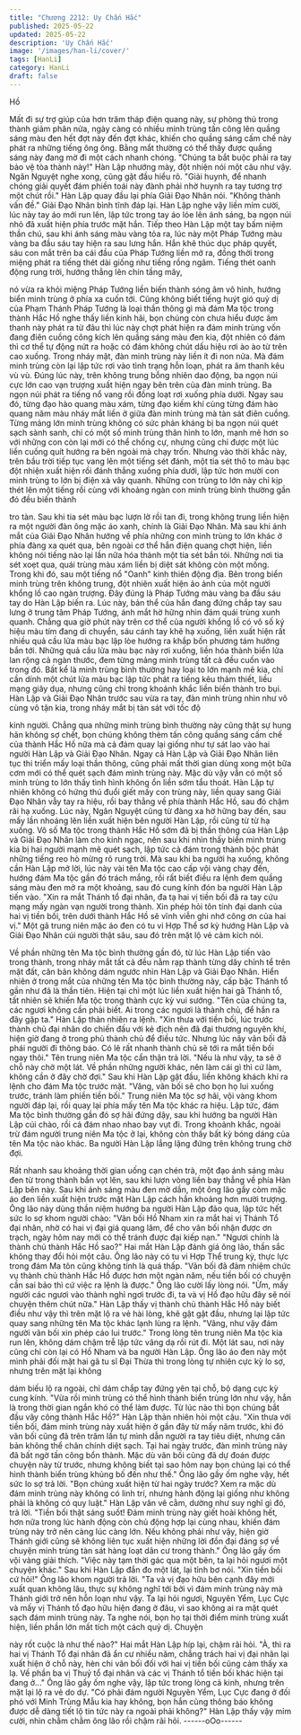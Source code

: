 ```yaml
---
title: "Chương 2212: Uy Chấn Hắc"
published: 2025-05-22
updated: 2025-05-22
description: 'Uy Chấn Hắc'
image: '/images/han-li/cover/'
tags: [HanLi]
category: HanLi
draft: false
---
```


Hồ

Mất đi sự trợ giúp của hơn trăm tháp điện quang này, sự phòng
thủ trong thành giảm phân nửa, ngày càng có nhiều minh trùng
tấn công lên quầng sáng màu đen hết đợt này đến đợt khác,
khiến cho quầng sáng cấm chế này phát ra những tiếng ông ông.
Bằng mắt thường có thể thấy được quầng sáng này đang mờ đi
một cách nhanh chóng.
"Chúng ta bắt buộc phải ra tay bảo vệ tòa thành này!" Hàn Lập
nhướng mày, đột nhiện nói một câu như vậy.
Ngân Nguyệt nghe xong, cũng gật đầu hiểu rõ.
"Giải huynh, để nhanh chóng giải quyết đám phiền toái này đành
phải nhờ huynh ra tay tương trợ một chút rồi." Hàn Lập quay đầu
lại phía Giải Đạo Nhân nói.
"Không thành vấn đề." Giải Đạo Nhân bình tĩnh đáp lại.
Hàn Lập nghe vậy liền mỉm cười, lúc này tay áo mới run lên, lập
tức trong tay áo lóe lên ánh sáng, ba ngọn núi nhỏ đã xuất hiện
phía trước mặt hắn.
Tiếp theo Hàn Lập một tay bấm niệm thần chú, sau khi ánh sáng
màu vàng tỏa ra, lúc này một Pháp Tướng màu vàng ba đầu sáu
tay hiện ra sau lưng hắn.
Hắn khẽ thúc dục pháp quyết, sáu con mắt trên ba cái đầu của
Pháp Tướng liền mở ra, đồng thời trong miệng phát ra tiếng thét
dài giống như tiếng rồng ngâm.
Tiếng thét oanh động rung trời, hướng thẳng lên chín tầng mây,

nó vừa ra khỏi miệng Pháp Tướng liền biến thành sóng âm vô
hình, hướng biển minh trùng ở phía xa cuốn tới.
Cũng không biết tiếng huýt gió quỷ dị của Phạm Thánh Pháp
Tướng là loại thần thông gì mà đám Ma tộc trong thành Hắc Hồ
nghe thấy liền kinh hãi, bọn chúng còn chưa hiểu được âm thanh
này phát ra từ đâu thì lúc này chợt phát hiện ra đám minh trùng
vốn đang điên cuồng công kích lên quầng sáng màu đen kia, đột
nhiên có đám thì cơ thể tự động nứt ra hoặc có đám không chút
dấu hiệu rơi ào ào từ trên cao xuống.
Trong nháy mặt, đàn minh trùng này liền ít đi non nửa.
Mà đám minh trùng còn lại lập tức rơi vào tình trạng hỗn loạn,
phát ra âm thanh kêu vù vù.
Đúng lúc này, trên không trung bỗng nhiên dao động, ba ngọn núi
cực lớn cao vạn trượng xuất hiện ngay bên trên của đàn minh
trùng.
Ba ngọn núi phát ra tiếng nổ vang rồi đồng loạt rơi xuống phía
dưới.
Ngay sau đó, từng đạo hào quang màu xám, từng đạo kiếm khí
cùng từng đám hào quang năm màu nháy mắt liền ở giữa đàn
minh trùng mà tàn sát điên cuồng.
Từng mảng lớn minh trùng không có sức phản kháng bị ba ngọn
núi quét sạch sành sanh, chỉ có một số minh trùng thân hình to
lớn, mạnh mẽ hơn so với những con còn lại mới có thể chống cự,
nhưng cũng chỉ được một lúc liền cuống quít hướng ra bên ngoài
mà chạy trốn.
Nhưng vào thời khắc này, trên bầu trời tiếp tục vang lên một tiếng
sét đánh, một tia sét thô to màu bạc đột nhiện xuất hiện rồi đánh
thẳng xuống phía dưới, lập tức hơn mười con minh trùng to lớn bị
điện xà vây quanh.
Những con trùng to lớn này chỉ kịp thét lên một tiếng rồi cùng với
khoảng ngàn con minh trùng bình thường gần đó đều biến thành

tro tàn.
Sau khi tia sét màu bạc lượn lờ rồi tan đi, trong không trung liền
hiện ra một người đàn ông mặc áo xanh, chính là Giải Đạo Nhân.
Mà sau khi ánh mắt của Giải Đạo Nhân hướng về phía những con
minh trùng to lớn khác ở phía đàng xa quét qua, bên ngoài cơ thể
hắn điện quang chợt hiện, liền không nói tiếng nào lại lần nữa hóa
thành một tia sét bắn tói.
Những nơi tia sét xoẹt qua, quái trùng màu xám liền bị diệt sát
không còn một mống.
Trong khi đó, sau một tiếng nổ "Oanh" kinh thiên động địa. Bên
trong biển minh trùng trên không trung, đột nhiên xuất hiện ảo ảnh
của một người khổng lồ cao ngàn trượng.
Đây đúng là Pháp Tướng màu vàng ba đầu sáu tay do Hàn Lập
biến ra.
Lúc này, bản thể của hắn đang đứng chắp tay sau lưng ở trung
tâm Pháp Tướng, ánh mắt hờ hững nhìn đám quái trùng xunh
quanh.
Chẳng qua giờ phút này trên cơ thể của người khổng lồ có vô số
ký hiệu màu tím đang di chuyển, sáu cánh tay khẽ hạ xuống, liền
xuất hiện rất nhiều quả cầu lửa màu bạc lập lòe hướng ra khắp
bốn phương tám hướng bắn tới.
Những quả cầu lửa màu bạc này rơi xuống, liền hóa thành biển
lửa lan rộng cả ngàn thước, đem từng mảng minh trùng tất cả
đều cuốn vào trong đó.
Bất kể là minh trùng bình thường hay loại to lớn mạnh mẽ kia, chỉ
cần dính một chút lửa màu bạc lập tức phát ra tiếng kêu thảm
thiết, liều mạng giãy dụa, nhưng cũng chỉ trong khoảnh khắc liền
biến thành tro bụi.
Hàn Lập và Giải Đạo Nhân trước sau vừa ra tay, đàn minh trùng
nhìn như vô cùng vô tận kia, trong nháy mắt bị tàn sát với tốc độ

kinh người.
Chẳng qua những minh trùng bình thường này cũng thật sự hung
hãn không sợ chết, bọn chúng không thèm tấn công quầng sáng
cấm chế của thành Hắc Hồ nữa mà cả đám quay lại giống như tự
sát lao vào hai người Hàn Lập và Giải Đạo Nhân.
Ngay cả Hàn Lập và Giải Đạo Nhân liên tục thi triển mấy loại thần
thông, cũng phải mất thời gian dùng xong một bữa cơm mới có
thể quét sạch đám mình trùng này. Mặc dù vậy vẫn có một số
minh trùng to lớn thấy tình hình không ổn liền sớm tẩu thoát.
Hàn Lập tự nhiên không có hứng thú đuổi giết mấy con trùng này,
liền quay sang Giải Đạo Nhân vẫy tay ra hiệu, rồi bay thẳng về
phía thành Hắc Hồ, sau đó chậm rãi hạ xuống.
Lúc này, Ngân Nguyệt cũng từ đàng xa hờ hững bay đến, sau
mấy lần nhoáng lên liền xuất hiện bên người Hàn Lập, rồi cũng từ
từ hạ xuống.
Vô số Ma tộc trong thành Hắc Hồ sớm đã bị thần thông của Hàn
Lập và Giải Đạo Nhân làm cho kinh ngạc, nên sau khi nhìn thấy
biển minh trùng kia bị hai người mạnh mẽ quét sạch, lập tức cả
đám trong thành bộc phát những tiếng reo hò mừng rõ rung trời.
Mà sau khi ba người hạ xuống, không cần Hàn Lập mở lời, lúc
này vài tên Ma tộc cao cấp vội vàng chạy đến, hướng đám Ma tộc
gần đó trách mắng, rồi rất biết điều ra lệnh đem quầng sáng màu
đen mở ra một khoảng, sau đó cung kính đón ba người Hàn Lập
tiến vào.
"Xin ra mắt Thánh tổ đại nhân, đa tạ hai vị tiền bối đã ra tay cứu
mạng mấy ngàn vạn người trong thành. Xin phép hỏi tôn tính đại
danh của hai vị tiền bối, trên dưới thành Hắc Hồ sẽ vĩnh viễn ghi
nhớ công ơn của hai vị."
Một gã trung niên mặc áo đen có tu vi Hợp Thể sơ kỳ hướng Hàn
Lập và Giải Đạo Nhân cúi người thật sâu, sau đó trên mặt lộ vẻ
cảm kích nói.

Về phần những tên Ma tộc bình thường gần đó, từ lúc Hàn Lập
tiến vào trong thành, trong nháy mắt tất cả đều nằm rạp thành
từng dãy chỉnh tể trên mặt đất, căn bản không dám ngước nhìn
Hàn Lập và Giải Đạo Nhân.
Hiển nhiên ở trong mắt của những tên Ma tộc bình thường này,
cấp bậc Thánh tổ gần như đã là thần tiên. Hiện tại chỉ một lúc liền
xuất hiện hai gã Thánh tổ, tất nhiên sẽ khiến Ma tộc trong thành
cực kỳ vui sướng.
"Tên của chúng ta, các ngươi không cần phải biết. Ai trong các
ngươi là thành chủ, để hắn ra đây gặp ta." Hàn Lập thản nhiên ra
lệnh.
"Xin thưa với tiền bối, lúc trước thành chủ đại nhân do chiến đấu
với kẻ địch nên đã đại thương nguyên khí, hiện giờ đang ở trong
phủ thành chủ để điều tức. Nhưng lúc nãy vãn bối đã phái người
đi thông báo. Có lẽ rất nhanh thành chủ sẽ tới ra mắt tiền bối ngay
thôi." Tên trung niên Ma tộc cẩn thận trả lời.
"Nếu là như vậy, ta sẽ ở chỗ này chờ một lát. Về phần những
người khác, nên làm cái gì thì cứ làm, không cần ở đây chờ đợi."
Sau khi Hàn Lập gật đầu, liền không khách khí ra lệnh cho đám
Ma tộc trước mặt.
"Vâng, vãn bối sẽ cho bọn họ lui xuống trước, tránh làm phiền tiền
bối."
Trung niên Ma tộc sợ hãi, vội vàng khom người đáp lại, rồi quay
lại phía mấy tên Ma tộc khác ra hiệu.
Lập tức, đám Ma tộc bình thường gần đó sợ hãi đứng dậy, sau
khi hướng ba người Hàn Lập cúi chào, rồi cả đám nhao nhao bay
vụt đi.
Trong khoảnh khắc, ngoài trừ đám người trung niên Ma tộc ở lại,
không còn thấy bất kỳ bóng dáng của tên Ma tộc nào khác.
Ba người Hàn Lập lẳng lặng đứng trên không trung chờ đợi.

Rất nhanh sau khoảng thời gian uống cạn chén trà, một đạo ánh
sáng màu đen từ trong thành bắn vọt lên, sau khi lượn vòng liền
bay thẳng về phía Hàn Lập bên này.
Sau khi ánh sáng màu đen mờ dần, một ông lão gầy còm mặc áo
đen liền xuất hiện trước mặt Hàn Lập cách hắn khoảng hơn mười
trượng.
Ông lão này dùng thần niệm hướng ba người Hàn Lập đảo qua,
lập tức hết sức lo sợ khom người chào:
"Vãn bối Hồ Nham xin ra mắt hai vị Thánh Tổ đại nhân, nhờ có
hai vị đại giá quang lâm, để cho vãn bối nhận được ơn trạch, ngày
hôm nay mới có thể tránh được đại kiếp nạn."
"Ngươi chính là thành chủ thành Hắc Hồ sao?" Hai mắt Hàn Lập
đánh giá ông lão, thần sắc không thay đổi hỏi một câu.
Ông lão này có tu vi Hợp Thể trung kỳ, thực lực trong đám Ma tôn
cũng không tính là quá thấp.
"Vãn bối đã đảm nhiệm chức vụ thành chủ thành Hắc Hồ được
hơn một ngàn năm, nếu tiền bối có chuyện cần sai bảo thì cứ việc
ra lệnh là được." Ông lão cười lấy lòng nói.
"Ừm, mấy người các ngươi vào thành nghỉ ngơi trước đi, ta và vị
Hồ đạo hữu đây sẽ nói chuyện thêm chút nữa." Hàn Lập thấy vị
thành chủ thành Hắc Hồ này biết điều như vậy thì trên mặt lộ ra
vẻ hài lòng, khẽ gật gật đầu, nhưng lại lập tức quay sang những
tên Ma tộc khác lạnh lùng ra lệnh.
"Vâng, như vậy đám người vãn bối xin phép cáo lui trước." Trong
lòng tên trung niên Ma tộc kia run lên, không dám chậm trễ lập
tức vâng dạ rồi rút đi.
Một lát sau, nơi này cũng chỉ còn lại có Hồ Nham và ba người
Hàn Lập.
Ông lão áo đen này một mình phải đối mặt hai gã tu sĩ Đại Thừa
thì trong lòng tự nhiên cực kỳ lo sợ, nhưng trên mặt lại không

dám biếu lộ ra ngoài, chỉ dám chắp tay đứng yên tại chỗ, bộ dạng
cực kỳ cung kính.
"Vừa rồi minh trùng có thể hình thành biển trùng lớn như vậy, hẳn
là trong thời gian ngắn khó có thể làm được. Từ lúc nào thì bọn
chúng bắt đầu vây công thành Hắc Hồ?" Hàn Lập thản nhiên hỏi
một câu.
"Xin thưa với tiền bối, đám minh trùng này xuất hiện ở gần đây từ
mấy năm trước, khi đó vãn bối cũng đã trên trăm lần tự mình dẫn
người ra tay tiêu diệt, nhưng căn bản không thể chân chính diệt
sạch. Tại hai ngày trước, đàn mình trùng này đã bất ngờ tấn công
bổn thành. Mặc dù vãn bối cũng đã dự đoán được chuyện này từ
trước, nhưng không biết tại sao hôm nay bọn chúng lại có thể
hình thành biển trùng khủng bố đến như thế." Ông lão gầy ốm
nghe vậy, hết sức lo sợ trả lời.
"Bọn chúng xuất hiện từ hai ngày trước? Xem ra mặc dù đám
minh trùng này không có linh trí, nhưng hành động lại giống như
không phải là không có quy luật." Hàn Lập vân vê cằm, dường
như suy nghĩ gì đó, trả lời.
"Tiền bối thật sáng suốt! Đám minh trùng này giết hoài không hết,
hơn nữa trong lúc hành động còn chủ động hợp lại cùng nhau,
khiến đám trùng này trở nên càng lúc càng lớn. Nếu không phải
như vậy, hiện giờ Thánh giới cũng sẽ không liên tục xuất hiện
những lời đồn đại đáng sợ về chuyện minh trùng tàn sát hàng loạt
dân cư trong thành." Ông lão gầy ốm vội vàng giải thích.
"Việc này tạm thời gác qua một bên, ta lại hỏi ngươi một chuyện
khác." Sau khi Hàn Lập đắn đo một lát, lại tỉnh bơ nói.
"Xin tiền bối cứ hỏi!" Ông lão khom người trả lời.
"Ta và vị đạo hữu bên cạnh đây mới xuất quan không lâu, thực sự
không nghĩ tới bởi vì đám minh trùng này mà Thánh giới trở nên
hỗn loạn như vậy. Ta lại hỏi ngươi, Nguyên Yểm, Lục Cực và mấy
vị Thánh tổ đạo hữu hiện đang ở đâu, vì sao không ai ra mặt quét
sạch đám minh trùng này. Ta nghe nói, bọn họ tại thời điểm minh
trùng xuất hiện, liền phần lớn mất tích một cách quỷ dị. Chuyện

này rốt cuộc là như thế nào?" Hai mắt Hàn Lập híp lại, chậm rãi
hỏi.
"À, thì ra hai vị Thánh Tổ đại nhân đã ẩn cư nhiều năm, chẳng
trách hai vị đại nhân lại xuất hiện ở chỗ này, hèn chi vãn bối đối
với hai vị tiền bối cũng cảm thấy xa lạ. Về phần ba vị Thuỷ tổ đại
nhân và các vị Thánh tổ tiền bối khác hiện tại đang ở..." Ông lão
gầy ốm nghe vậy, lập tức trong lòng cả kinh, nhưng trên mặt lại lộ
ra vẻ do dự.
"Có phải đám người Nguyên Yểm, Lục Cực đang ở đối phó với
Minh Trùng Mẫu kia hay không, bọn hắn cũng thông báo không
được dễ dàng tiết lộ tin tức này ra ngoài phải không?" Hàn Lập
thấy vậy mỉm cười, nhìn chằm chằm ông lão rồi chậm rãi hỏi.
------oOo------
